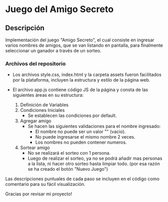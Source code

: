 # Juego del Amigo Secreto

## Descripción

Implementación del juego "Amigo Secreto", el cual consiste en ingresar varios nombres de amigos, que se van listando en pantalla, para finalmente seleccionar un ganador a través de un sorteo.

### Archivos del repositorio

- Los archivos style.css, index.html y la carpeta assets fueron facilitados por la plataforma, incluyen la estructura y estilo de la página web.

- El archivo app.js contiene código JS de la página y consta de las siguientes áreas en su estructura:

  1. Definición de Variables
  2. Condiciones Iniciales
     - Se establecen las condiciones por default.
  3. Agregar amigo
     - Se hacen las siguientes validaciones para el nombre ingresado:
       - El nombre no puede ser un valor "" (vacio).
       - No puede ingresarse el mismo nombre 2 veces.
       - Los nombres no pueden contener numeros.
  4. Sortear amigo
     - No se realizará el sorteo con 1 persona.
     - Luego de realizar el sorteo, ya no se podrá añadir mas personas a la lista, ni hacer otro sorteo hasta limpiar todo. (por esa razón se ha creado el botón "Nuevo Juego")

Las descripciones puntuales de cada paso se incluyen en el código como comentario para su fácil visualización.

Gracias por revisar mi proyecto!
